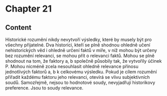# Chapter 21

## Content

<!-- Source: AUDIO_GENERATED-chapter_21a-OPTIMIZED.md -->

Historické rozumění nikdy nevytvoří výsledky, které by musely být pro všechny přijatelné. Dva historici, kteří se plně shodnou ohledně učení nehistorických věd i ohledně určení faktů v míře, v níž mohou být určeny bez rozumění relevanci, se mohou přít o relevanci faktů. Mohou se plně shodnout na tom, že faktory a, b společně působily tak, že vytvořily účinek P. Mohou nicméně zcela nesouhlasit ohledně relevance přínosu jednotlivých faktorů a, b k celkovému výsledku. Pokud je cílem rozumění přiřadit každému faktoru jeho relevanci, otevírá se vlivu subjektivních soudů. Samozřejmě, nejsou to hodnotové soudy, nevyjadřují historikovy preference. Jsou to soudy relevance.

